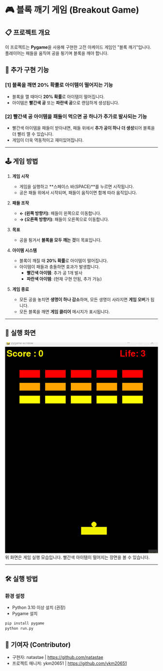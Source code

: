 # 🎮 블록 깨기 게임 (Breakout Game)  

## 📋 프로젝트 개요  
이 프로젝트는 **Pygame**을 사용해 구현한 고전 아케이드 게임인 "블록 깨기"입니다.  
플레이어는 패들을 움직여 공을 튕기며 블록을 깨야 합니다.   
  
## 🚀 추가 구현 기능  
### [1] 블록을 깨면 20% 확률로 아이템이 떨어지는 기능  
- 블록을 깰 때마다 **20% 확률**로 아이템이 떨어집니다.  
- 아이템은 **빨간색 공** 또는 **파란색 공**으로 랜덤하게 생성됩니다.  
  
### [2] 빨간색 공 아이템을 패들이 먹으면 공 하나가 추가로 발사되는 기능  
- 빨간색 아이템을 패들이 받아내면, 패들 위에서 **추가 공이 하나 더 생성**되어 블록을 더 빨리 깰 수 있습니다.  
- 게임이 더욱 역동적이고 재미있어집니다.  

---

## 🕹️ 게임 방법  
1. **게임 시작**  
   - 게임을 실행하고 **스페이스 바(SPACE)**를 누르면 시작됩니다.  
   - 공은 패들 위에서 시작되며, 패들이 움직이면 함께 따라 움직입니다.  

2. **패들 조작**  
   - **← (왼쪽 방향키)**: 패들이 왼쪽으로 이동합니다.  
   - **→ (오른쪽 방향키)**: 패들이 오른쪽으로 이동합니다.  

3. **목표**  
   - 공을 튕겨서 **블록을 모두 깨는 것**이 목표입니다.  

4. **아이템 시스템**  
   - 블록이 깨질 때 **20% 확률**로 아이템이 떨어집니다.  
   - 아이템이 패들과 충돌하면 효과가 발생합니다.  
     - **빨간색 아이템**: 추가 공 1개 발사  
     - **파란색 아이템**: (현재 구현 안됨, 추가 가능)  

5. **게임 종료**  
   - 모든 공을 놓치면 **생명이 하나 감소**하며, 모든 생명이 사라지면 **게임 오버**가 됩니다.  
   - 모든 블록을 깨면 **게임 클리어** 메시지가 표시됩니다.  

---

## 🎥 실행 화면  
![게임 실행 화면](images/run_screen.gif)  
위 화면은 게임 실행 모습입니다. 빨간색 아이템이 떨어지는 장면을 볼 수 있습니다.  

---

## 🛠️ 실행 방법  
### 환경 설정  
- Python 3.10 이상 설치 (권장)  
- Pygame 설치  
```bash
pip install pygame
python run.py
```
## 👥 기여자 (Contributor)
- 구현자: natastae | https://github.com/natastae
- 프로젝트 매니저: ykm20651 | https://github.com/ykm20651

